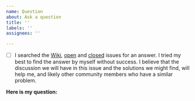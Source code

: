 ```yaml
---
name: Question
about: Ask a question
title: ''
labels: ''
assignees: ''

---
```


* [ ] I searched the [Wiki](), [open]() and [closed]() issues for an answer. I tried my best to find the answer by myself without success. I believe that the discussion we will have in this issue and the solutions we might find, will help me, and likely other community members who have a similar problem.

**Here is my question:**
<!-- Insert question here. -->
